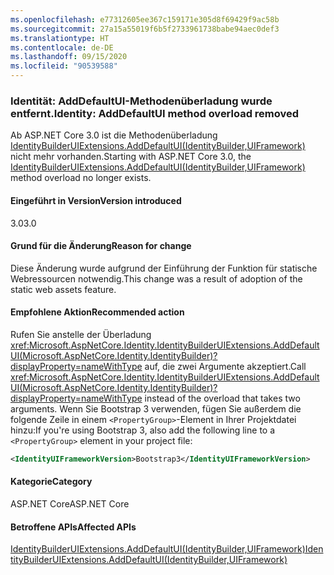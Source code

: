 ```yaml
---
ms.openlocfilehash: e77312605ee367c159171e305d8f69429f9ac58b
ms.sourcegitcommit: 27a15a55019f6b5f2733961738babe94aec0def3
ms.translationtype: HT
ms.contentlocale: de-DE
ms.lasthandoff: 09/15/2020
ms.locfileid: "90539588"
---
```

### <a name="identity-adddefaultui-method-overload-removed"></a><span data-ttu-id="3721b-101">Identität: AddDefaultUI-Methodenüberladung wurde entfernt.</span><span class="sxs-lookup"><span data-stu-id="3721b-101">Identity: AddDefaultUI method overload removed</span></span>

<span data-ttu-id="3721b-102">Ab ASP.NET Core 3.0 ist die Methodenüberladung [IdentityBuilderUIExtensions.AddDefaultUI(IdentityBuilder,UIFramework)](/dotnet/api/microsoft.aspnetcore.identity.identitybuilderuiextensions.adddefaultui?view=aspnetcore-2.2#Microsoft_AspNetCore_Identity_IdentityBuilderUIExtensions_AddDefaultUI_Microsoft_AspNetCore_Identity_IdentityBuilder_Microsoft_AspNetCore_Identity_UI_UIFramework_) nicht mehr vorhanden.</span><span class="sxs-lookup"><span data-stu-id="3721b-102">Starting with ASP.NET Core 3.0, the [IdentityBuilderUIExtensions.AddDefaultUI(IdentityBuilder,UIFramework)](/dotnet/api/microsoft.aspnetcore.identity.identitybuilderuiextensions.adddefaultui?view=aspnetcore-2.2#Microsoft_AspNetCore_Identity_IdentityBuilderUIExtensions_AddDefaultUI_Microsoft_AspNetCore_Identity_IdentityBuilder_Microsoft_AspNetCore_Identity_UI_UIFramework_) method overload no longer exists.</span></span>

#### <a name="version-introduced"></a><span data-ttu-id="3721b-103">Eingeführt in Version</span><span class="sxs-lookup"><span data-stu-id="3721b-103">Version introduced</span></span>

<span data-ttu-id="3721b-104">3.0</span><span class="sxs-lookup"><span data-stu-id="3721b-104">3.0</span></span>

#### <a name="reason-for-change"></a><span data-ttu-id="3721b-105">Grund für die Änderung</span><span class="sxs-lookup"><span data-stu-id="3721b-105">Reason for change</span></span>

<span data-ttu-id="3721b-106">Diese Änderung wurde aufgrund der Einführung der Funktion für statische Webressourcen notwendig.</span><span class="sxs-lookup"><span data-stu-id="3721b-106">This change was a result of adoption of the static web assets feature.</span></span>

#### <a name="recommended-action"></a><span data-ttu-id="3721b-107">Empfohlene Aktion</span><span class="sxs-lookup"><span data-stu-id="3721b-107">Recommended action</span></span>

<span data-ttu-id="3721b-108">Rufen Sie anstelle der Überladung <xref:Microsoft.AspNetCore.Identity.IdentityBuilderUIExtensions.AddDefaultUI(Microsoft.AspNetCore.Identity.IdentityBuilder)?displayProperty=nameWithType> auf, die zwei Argumente akzeptiert.</span><span class="sxs-lookup"><span data-stu-id="3721b-108">Call <xref:Microsoft.AspNetCore.Identity.IdentityBuilderUIExtensions.AddDefaultUI(Microsoft.AspNetCore.Identity.IdentityBuilder)?displayProperty=nameWithType> instead of the overload that takes two arguments.</span></span> <span data-ttu-id="3721b-109">Wenn Sie Bootstrap 3 verwenden, fügen Sie außerdem die folgende Zeile in einem `<PropertyGroup>`-Element in Ihrer Projektdatei hinzu:</span><span class="sxs-lookup"><span data-stu-id="3721b-109">If you're using Bootstrap 3, also add the following line to a `<PropertyGroup>` element in your project file:</span></span>

```xml
<IdentityUIFrameworkVersion>Bootstrap3</IdentityUIFrameworkVersion>
```

#### <a name="category"></a><span data-ttu-id="3721b-110">Kategorie</span><span class="sxs-lookup"><span data-stu-id="3721b-110">Category</span></span>

<span data-ttu-id="3721b-111">ASP.NET Core</span><span class="sxs-lookup"><span data-stu-id="3721b-111">ASP.NET Core</span></span>

#### <a name="affected-apis"></a><span data-ttu-id="3721b-112">Betroffene APIs</span><span class="sxs-lookup"><span data-stu-id="3721b-112">Affected APIs</span></span>

[<span data-ttu-id="3721b-113">IdentityBuilderUIExtensions.AddDefaultUI(IdentityBuilder,UIFramework)</span><span class="sxs-lookup"><span data-stu-id="3721b-113">IdentityBuilderUIExtensions.AddDefaultUI(IdentityBuilder,UIFramework)</span></span>](/dotnet/api/microsoft.aspnetcore.identity.identitybuilderuiextensions.adddefaultui?view=aspnetcore-2.2#Microsoft_AspNetCore_Identity_IdentityBuilderUIExtensions_AddDefaultUI_Microsoft_AspNetCore_Identity_IdentityBuilder_Microsoft_AspNetCore_Identity_UI_UIFramework_)

<!--

#### Affected APIs

`M:Microsoft.AspNetCore.Identity.IdentityBuilderUIExtensions.AddDefaultUI(Microsoft.AspNetCore.Identity.IdentityBuilder,Microsoft.AspNetCore.Identity.UI.UIFramework)`

-->
